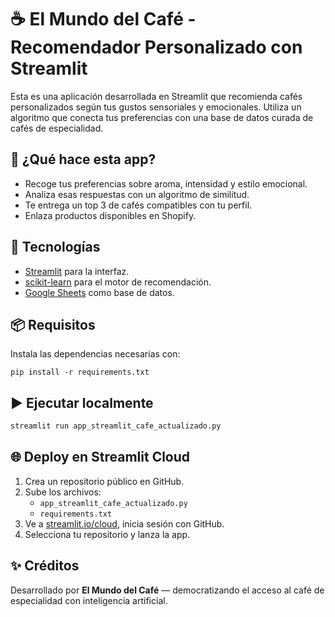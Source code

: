 # ☕ El Mundo del Café - Recomendador Personalizado con Streamlit

Esta es una aplicación desarrollada en Streamlit que recomienda cafés personalizados según tus gustos sensoriales y emocionales. Utiliza un algoritmo que conecta tus preferencias con una base de datos curada de cafés de especialidad.

## 🚀 ¿Qué hace esta app?

- Recoge tus preferencias sobre aroma, intensidad y estilo emocional.
- Analiza esas respuestas con un algoritmo de similitud.
- Te entrega un top 3 de cafés compatibles con tu perfil.
- Enlaza productos disponibles en Shopify.

## 🧠 Tecnologías

- [Streamlit](https://streamlit.io/) para la interfaz.
- [scikit-learn](https://scikit-learn.org/) para el motor de recomendación.
- [Google Sheets](https://sheets.google.com) como base de datos.

## 📦 Requisitos

Instala las dependencias necesarias con:

```
pip install -r requirements.txt
```

## ▶️ Ejecutar localmente

```bash
streamlit run app_streamlit_cafe_actualizado.py
```

## 🌐 Deploy en Streamlit Cloud

1. Crea un repositorio público en GitHub.
2. Sube los archivos:
   - `app_streamlit_cafe_actualizado.py`
   - `requirements.txt`
3. Ve a [streamlit.io/cloud](https://streamlit.io/cloud), inicia sesión con GitHub.
4. Selecciona tu repositorio y lanza la app.

## ✨ Créditos

Desarrollado por **El Mundo del Café** — democratizando el acceso al café de especialidad con inteligencia artificial.
